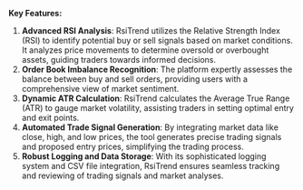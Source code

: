 
**Key Features:**
1. **Advanced RSI Analysis**: RsiTrend utilizes the Relative Strength Index (RSI) to identify potential buy or sell signals based on market conditions. It analyzes price movements to determine oversold or overbought assets, guiding traders towards informed decisions.
2. **Order Book Imbalance Recognition**: The platform expertly assesses the balance between buy and sell orders, providing users with a comprehensive view of market sentiment.
3. **Dynamic ATR Calculation**: RsiTrend calculates the Average True Range (ATR) to gauge market volatility, assisting traders in setting optimal entry and exit points.
4. **Automated Trade Signal Generation**: By integrating market data like close, high, and low prices, the tool generates precise trading signals and proposed entry prices, simplifying the trading process.
5. **Robust Logging and Data Storage**: With its sophisticated logging system and CSV file integration, RsiTrend ensures seamless tracking and reviewing of trading signals and market analyses.
